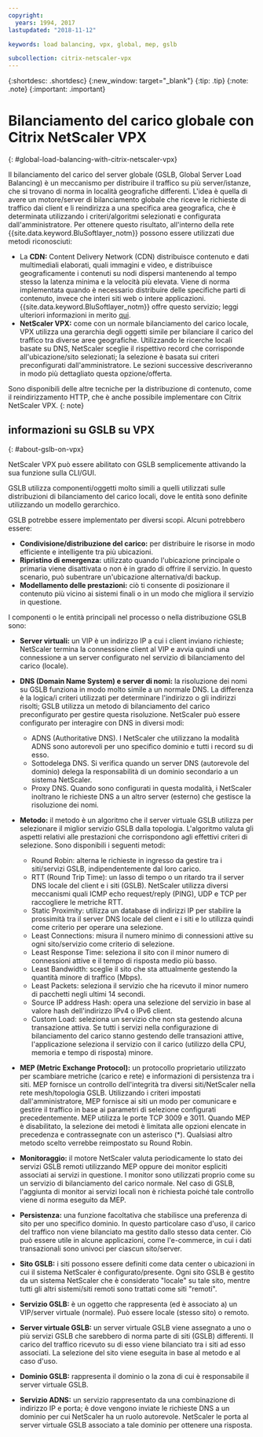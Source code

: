 ```yaml
---
copyright:
  years: 1994, 2017
lastupdated: "2018-11-12"

keywords: load balancing, vpx, global, mep, gslb

subcollection: citrix-netscaler-vpx
---
```


{:shortdesc: .shortdesc}
{:new_window: target="_blank"}
{:tip: .tip}
{:note: .note}
{:important: .important}

# Bilanciamento del carico globale con Citrix NetScaler VPX
{: #global-load-balancing-with-citrix-netscaler-vpx}

Il bilanciamento del carico del server globale (GSLB, Global Server Load Balancing) è un meccanismo per distribuire il traffico su più server/istanze, che si trovano di norma in località geografiche differenti. L'idea è quella di avere un motore/server di bilanciamento globale che riceve le richieste di traffico dai client e li reindirizza a una specifica area geografica, che è determinata utilizzando i criteri/algoritmi selezionati e configurata dall'amministratore. Per ottenere questo risultato, all'interno della rete {{site.data.keyword.BluSoftlayer_notm}} possono essere utilizzati due metodi riconosciuti:

* La **CDN:** Content Delivery Network (CDN) distribuisce contenuto e dati multimediali elaborati, quali immagini e video, e distribuisce geograficamente i contenuti su nodi dispersi mantenendo al tempo stesso la latenza minima e la velocità più elevata. Viene di norma implementata quando è necessario distribuire delle specifiche parti di contenuto, invece che interi siti web o intere applicazioni. {{site.data.keyword.BluSoftlayer_notm}} offre questo servizio; leggi ulteriori informazioni in merito [qui](/docs/infrastructure/CDN?topic=CDN-getting-started).
* **NetScaler VPX:** come con un normale bilanciamento del carico locale, VPX utilizza una gerarchia degli oggetti simile per bilanciare il carico del traffico tra diverse aree geografiche. Utilizzando le ricerche locali basate su DNS, NetScaler sceglie il rispettivo record che corrisponde all'ubicazione/sito selezionati; la selezione è basata sui criteri preconfigurati dall'amministratore. Le sezioni successive descriveranno in modo più dettagliato questa opzione/offerta.

Sono disponibili delle altre tecniche per la distribuzione di contenuto, come il reindirizzamento HTTP, che è anche possibile implementare con Citrix NetScaler VPX.
{: note}

## informazioni su GSLB su VPX
{: #about-gslb-on-vpx}

NetScaler VPX può essere abilitato con GSLB semplicemente attivando la sua funzione sulla CLI/GUI.

GSLB utilizza componenti/oggetti molto simili a quelli utilizzati sulle distribuzioni di bilanciamento del carico locali, dove le entità sono definite utilizzando un modello gerarchico.

GSLB potrebbe essere implementato per diversi scopi. Alcuni potrebbero essere:

* **Condivisione/distribuzione del carico:** per distribuire le risorse in modo efficiente e intelligente tra più ubicazioni.
* **Ripristino di emergenza:** utilizzato quando l'ubicazione principale o primaria viene disattivata o non è in grado di offrire il servizio. In questo scenario, può subentrare un'ubicazione alternativa/di backup.
* **Modellamento delle prestazioni:** ciò ti consente di posizionare il contenuto più vicino ai sistemi finali o in un modo che migliora il servizio in questione.

I componenti o le entità principali nel processo o nella distribuzione GSLB sono:

* **Server virtuali:** un VIP è un indirizzo IP a cui i client inviano richieste; NetScaler termina la connessione client al VIP e avvia quindi una connessione a un server configurato nel servizio di bilanciamento del carico (locale).
* **DNS (Domain Name System) e server di nomi:** la risoluzione dei nomi su GSLB funziona in modo molto simile a un normale DNS. La differenza è la logica/i criteri utilizzati per determinare l'indirizzo o gli indirizzi risolti; GSLB utilizza un metodo di bilanciamento del carico preconfigurato per gestire questa risoluzione. NetScaler può essere configurato per interagire con DNS in diversi modi:
	* ADNS (Authoritative DNS). I NetScaler che utilizzano la modalità ADNS sono autorevoli per uno specifico dominio e tutti i record su di esso.
	* Sottodelega DNS. Si verifica quando un server DNS (autorevole del dominio) delega la responsabilità di un dominio secondario a un sistema NetScaler.
	* Proxy DNS. Quando sono configurati in questa modalità, i NetScaler inoltrano le richieste DNS a un altro server (esterno) che gestisce la risoluzione dei nomi.
* **Metodo:** il metodo è un algoritmo che il server virtuale GSLB utilizza per selezionare il miglior servizio GSLB dalla topologia. L'algoritmo valuta gli aspetti relativi alle prestazioni che corrispondono agli effettivi criteri di selezione. Sono disponibili i seguenti metodi:
  * Round Robin: alterna le richieste in ingresso da gestire tra i siti/servizi GSLB, indipendentemente dal loro carico.
  * RTT (Round Trip Time): un lasso di tempo o un ritardo tra il server DNS locale del client e i siti (GSLB). NetScaler utilizza diversi meccanismi quali ICMP echo request/reply (PING), UDP e TCP per raccogliere le metriche RTT.
  * Static Proximity: utilizza un database di indirizzi IP per stabilire la prossimità tra il server DNS locale del client e i siti e lo utilizza quindi come criterio per operare una selezione.
  * Least Connections: misura il numero minimo di connessioni attive su ogni sito/servizio come criterio di selezione.
  * Least Response Time: seleziona il sito con il minor numero di connessioni attive e il tempo di risposta medio più basso.
  * Least Bandwidth: sceglie il sito che sta attualmente gestendo la quantità minore di traffico (Mbps).
  * Least Packets: seleziona il servizio che ha ricevuto il minor numero di pacchetti negli ultimi 14 secondi.
  * Source IP address Hash: opera una selezione del servizio in base al valore hash dell'indirizzo IPv4 o IPv6 client.
  * Custom Load: seleziona un servizio che non sta gestendo alcuna transazione attiva. Se tutti i servizi nella configurazione di bilanciamento del carico stanno gestendo delle transazioni attive, l'applicazione seleziona il servizio con il carico (utilizzo della CPU, memoria e tempo di risposta) minore.

* **MEP (Metric Exchange Protocol):** un protocollo proprietario utilizzato per scambiare metriche (carico e rete) e informazioni di persistenza tra i siti. MEP fornisce un controllo dell'integrità tra diversi siti/NetScaler nella rete mesh/topologia GSLB. Utilizzando i criteri impostati dall'amministratore, MEP fornisce ai siti un modo per comunicare e gestire il traffico in base ai parametri di selezione configurati precedentemente. MEP utilizza le porte TCP 3009 e 3011. Quando MEP è disabilitato, la selezione dei metodi è limitata alle opzioni elencate in precedenza e contrassegnate con un asterisco (*). Qualsiasi altro metodo scelto verrebbe reimpostato su Round Robin.
* **Monitoraggio:** il motore NetScaler valuta periodicamente lo stato dei servizi GSLB remoti utilizzando MEP oppure dei monitor espliciti associati ai servizi in questione. I monitor sono utilizzati proprio come su un servizio di bilanciamento del carico normale. Nel caso di GSLB, l'aggiunta di monitor ai servizi locali non è richiesta poiché tale controllo viene di norma eseguito da MEP.
* **Persistenza:** una funzione facoltativa che stabilisce una preferenza di sito per uno specifico dominio. In questo particolare caso d'uso, il carico del traffico non viene bilanciato ma gestito dallo stesso data center. Ciò può essere utile in alcune applicazioni, come l'e-commerce, in cui i dati transazionali sono univoci per ciascun sito/server.
* **Sito GSLB:** i siti possono essere definiti come data center o ubicazioni in cui il sistema NetScaler è configurato/presente. Ogni sito GSLB è gestito da un sistema NetScaler che è considerato "locale" su tale sito, mentre tutti gli altri sistemi/siti remoti sono trattati come siti "remoti".
* **Servizio GSLB:** è un oggetto che rappresenta (ed è associato a) un VIP/server virtuale (normale). Può essere locale (stesso sito) o remoto.
* **Server virtuale GSLB:** un server virtuale GSLB viene assegnato a uno o più servizi GSLB che sarebbero di norma parte di siti (GSLB) differenti. Il carico del traffico ricevuto su di esso viene bilanciato tra i siti ad esso associati. La selezione del sito viene eseguita in base al metodo e al caso d'uso.
* **Dominio GSLB:** rappresenta il dominio o la zona di cui è responsabile il server virtuale GSLB.
* **Servizio ADNS:** un servizio rappresentato da una combinazione di indirizzo IP e porta; è dove vengono inviate le richieste DNS a un dominio per cui NetScaler ha un ruolo autorevole. NetScaler le porta al server virtuale GSLB associato a tale dominio per ottenere una risposta.
